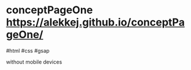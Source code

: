 ﻿# conceptPageOne https://alekkej.github.io/conceptPageOne/
 
 #html #css #gsap
 
without mobile devices
